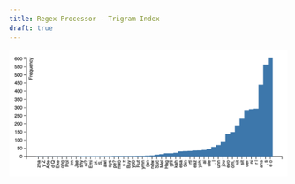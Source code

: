 ```yaml
---
title: Regex Processor - Trigram Index
draft: true
---
```




![distribution-of-trigrams-graph.png](/img/distribution-of-trigrams-graph.png)